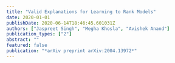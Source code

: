 ```yaml
---
title: "Valid Explanations for Learning to Rank Models"
date: 2020-01-01
publishDate: 2020-06-14T18:46:45.601031Z
authors: ["Jaspreet Singh", "Megha Khosla", "Avishek Anand"]
publication_types: ["2"]
abstract: ""
featured: false
publication: "*arXiv preprint arXiv:2004.13972*"
---
```


